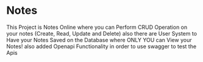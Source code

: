 # Notes
This Project is Notes Online where you can Perform CRUD Operation on your notes (Create, Read, Update and Delete) also there are User System to Have your Notes Saved on the Database where ONLY YOU can View your Notes!
also added Openapi Functionality in order to use swagger to test the Apis
